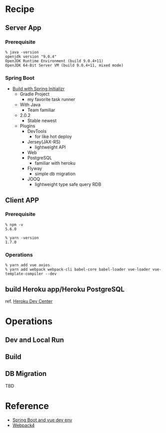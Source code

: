 # Recipe
## Server App
### Prerequisite
```
% java -version
openjdk version "9.0.4"
OpenJDK Runtime Environment (build 9.0.4+11)
OpenJDK 64-Bit Server VM (build 9.0.4+11, mixed mode)
```

### Spring Boot
- [Build with Spring Initializr](https://start.spring.io/)
    - Gradle Project
        - my favorite task runner
    - With Java
        - Team familiar
    - 2.0.2
        - Stable newest
    - Plugins
        - DevTools
            - for like hot deploy
        - Jersey(JAX-RS) 
            - lightweight API
        - Web
        - PostgreSQL
            - familiar with heroku
        - Flyway
            - simple db migration
        - JOOQ
            - lightweight type safe query RDB 
## Client APP
### Prerequisite
```
% npm -v
5.6.0

% yarn -version
1.7.0
```

### Operations
```concept
% yarn add vue axios
% yarn add webpack webpack-cli babel-core babel-loader vue-loader vue-template-compiler --dev

```
            
## build Heroku app/Heroku PostgreSQL
ref. [Heroku Dev Center](https://devcenter.heroku.com/articles/deploying-spring-boot-apps-to-heroku)            


# Operations
## Dev and Local Run
## Build
## DB Migration
TBD

# Reference
- [Spring Boot and vue dev env](https://backpaper0.github.io/ghosts/spring-boot-doma-vue)
- [Webpack4](https://qiita.com/soarflat/items/28bf799f7e0335b68186)